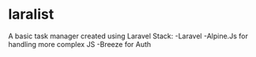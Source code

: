 # laralist
A basic task manager created using Laravel
Stack:
-Laravel
-Alpine.Js for handling more complex JS
-Breeze for Auth
